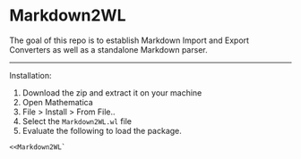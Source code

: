 # **Markdown2WL**

The goal of this repo is to establish Markdown Import and Export Converters as well as a standalone Markdown parser.

---
Installation:
1. Download the zip and extract it on your machine
2. Open Mathematica
3. File > Install > From File..
4. Select the `Markdown2WL.wl` file
5. Evaluate the following to load the package.

```Mathematica
<<Markdown2WL`
```
